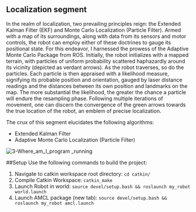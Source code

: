 ## Localization segment
In the realm of localization, two prevailing principles reign: the Extended Kalman Filter (EKF) and Monte Carlo Localization (Particle Filter). 
Armed with a map of its surroundings, along with data from its sensors and motor controls, the robot can employ either of these doctrines to 
gauge its positional state. For this endeavor, I harnessed the prowess of the Adaptive Monte Carlo Package from ROS. Initially, the robot initializes 
with a mapped terrain, with particles of uniform probability scattered haphazardly around its vicinity (depicted as verdant arrows). 
As the robot traverses, so do the particles. Each particle is then appraised with a likelihood measure, signifying its probable position and orientation, 
gauged by laser distance readings and the distances between its own position and landmarks on the map. The more substantial the likelihood, 
the greater the chance a particle will endure the resampling phase. Following multiple iterations of movement, one can discern the convergence of the 
green arrows towards the true location of the robot, an emblem of precise localization.

The crux of this segment elucidates the following algorithms:
- Extended Kalman Filter
- Adaptive Monte Carlo Localization (Particle Filter)

![3-Where_am_I_program _running](https://github.com/Photon-einstein/Udacity_Robotics_Software_Engineer_nanodegree/assets/31144077/9be35363-3a0e-400b-8abe-685ed4e86920)

##Setup
Use the following commands to build the project:

1. Navigate to catkin workspace root directory: ```cd catkin/```
2. Compile Catkin Workspace: ```catkin_make```
3. Launch Robot in world: ```source devel/setup.bash && roslaunch my_robot world.launch```
4. Launch AMCL package (new tab): ```source devel/setup.bash && roslaunch my_robot amcl.launch```
